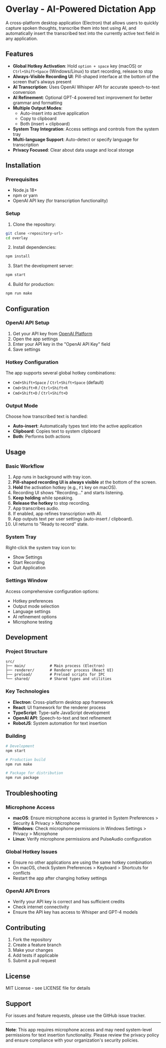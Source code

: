 # Overlay - AI-Powered Dictation App

A cross-platform desktop application (Electron) that allows users to quickly capture spoken thoughts, transcribe them into text using AI, and automatically insert the transcribed text into the currently active text field in any application.

## Features

- **Global Hotkey Activation**: Hold `option + space` key (macOS) or `Ctrl+Shift+Space` (Windows/Linux) to start recording, release to stop
- **Always-Visible Recording UI**: Pill-shaped interface at the bottom of the screen that's always present
- **AI Transcription**: Uses OpenAI Whisper API for accurate speech-to-text conversion
- **AI Refinement**: Optional GPT-4 powered text improvement for better grammar and formatting
- **Multiple Output Modes**:
  - Auto-insert into active application
  - Copy to clipboard
  - Both (insert + clipboard)
- **System Tray Integration**: Access settings and controls from the system tray
- **Multi-language Support**: Auto-detect or specify language for transcription
- **Privacy Focused**: Clear about data usage and local storage

## Installation

### Prerequisites

- Node.js 18+
- npm or yarn
- OpenAI API key (for transcription functionality)

### Setup

1. Clone the repository:

```bash
git clone <repository-url>
cd overlay
```

2. Install dependencies:

```bash
npm install
```

3. Start the development server:

```bash
npm start
```

4. Build for production:

```bash
npm run make
```

## Configuration

### OpenAI API Setup

1. Get your API key from [OpenAI Platform](https://platform.openai.com/api-keys)
2. Open the app settings
3. Enter your API key in the "OpenAI API Key" field
4. Save settings

### Hotkey Configuration

The app supports several global hotkey combinations:

- `Cmd+Shift+Space` / `Ctrl+Shift+Space` (default)
- `Cmd+Shift+R` / `Ctrl+Shift+R`
- `Cmd+Shift+D` / `Ctrl+Shift+D`

### Output Mode

Choose how transcribed text is handled:

- **Auto-insert**: Automatically types text into the active application
- **Clipboard**: Copies text to system clipboard
- **Both**: Performs both actions

## Usage

### Basic Workflow

1. App runs in background with tray icon.
2. **Pill-shaped recording UI is always visible** at the bottom of the screen.
3. **Hold** the activation hotkey (e.g., `F1` key on macOS).
4. Recording UI shows "Recording..." and starts listening.
5. **Keep holding** while speaking.
6. **Release the hotkey** to stop recording.
7. App transcribes audio.
8. If enabled, app refines transcription with AI.
9. App outputs text per user settings (auto-insert / clipboard).
10. UI returns to "Ready to record" state.

### System Tray

Right-click the system tray icon to:

- Show Settings
- Start Recording
- Quit Application

### Settings Window

Access comprehensive configuration options:

- Hotkey preferences
- Output mode selection
- Language settings
- AI refinement options
- Microphone testing

## Development

### Project Structure

```
src/
├── main/           # Main process (Electron)
├── renderer/       # Renderer process (React UI)
├── preload/        # Preload scripts for IPC
└── shared/         # Shared types and utilities
```

### Key Technologies

- **Electron**: Cross-platform desktop app framework
- **React**: UI framework for the renderer process
- **TypeScript**: Type-safe JavaScript development
- **OpenAI API**: Speech-to-text and text refinement
- **RobotJS**: System automation for text insertion

### Building

```bash
# Development
npm start

# Production build
npm run make

# Package for distribution
npm run package
```

## Troubleshooting

### Microphone Access

- **macOS**: Ensure microphone access is granted in System Preferences > Security & Privacy > Microphone
- **Windows**: Check microphone permissions in Windows Settings > Privacy > Microphone
- **Linux**: Verify microphone permissions and PulseAudio configuration

### Global Hotkey Issues

- Ensure no other applications are using the same hotkey combination
- On macOS, check System Preferences > Keyboard > Shortcuts for conflicts
- Restart the app after changing hotkey settings

### OpenAI API Errors

- Verify your API key is correct and has sufficient credits
- Check internet connectivity
- Ensure the API key has access to Whisper and GPT-4 models

## Contributing

1. Fork the repository
2. Create a feature branch
3. Make your changes
4. Add tests if applicable
5. Submit a pull request

## License

MIT License - see LICENSE file for details

## Support

For issues and feature requests, please use the GitHub issue tracker.

---

**Note**: This app requires microphone access and may need system-level permissions for text insertion functionality. Please review the privacy policy and ensure compliance with your organization's security policies.
